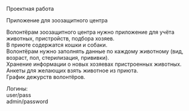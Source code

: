 Проектная работа   

Приложение для зоозащитного центра   

Волонтёрам зоозащитного центра нужно приложение для учёта животных, пристройств, подбора хозяев.   
В приюте содержатся кошки и собаки.     
Волонтёрам нужно заполнять данные по каждому животному (вид, возраст, пол, стерилизация, прививки).   
Хранение информации о новых хозяевах пристроенных животных.   
Анкеты для желающих взять животное из приюта.   
График дежурств волонтёров.


Логины:    
    user/pass    
    admin/password   
    

